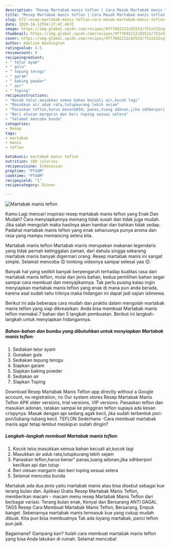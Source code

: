 ```yaml
---
description: "Resep Martabak manis teflon | Cara Masak Martabak manis teflon Yang Bisa Manjain Lidah"
title: "Resep Martabak manis teflon | Cara Masak Martabak manis teflon Yang Bisa Manjain Lidah"
slug: 572-resep-martabak-manis-teflon-cara-masak-martabak-manis-teflon-yang-bisa-manjain-lidah
date: 2020-10-12T04:17:47.467Z
image: https://img-global.cpcdn.com/recipes/9ff7692212c82533/751x532cq70/martabak-manis-teflon-foto-resep-utama.jpg
thumbnail: https://img-global.cpcdn.com/recipes/9ff7692212c82533/751x532cq70/martabak-manis-teflon-foto-resep-utama.jpg
cover: https://img-global.cpcdn.com/recipes/9ff7692212c82533/751x532cq70/martabak-manis-teflon-foto-resep-utama.jpg
author: Adeline Washington
ratingvalue: 4.5
reviewcount: 8
recipeingredient:
- " telur ayam"
- " gula"
- " tepung terogu"
- " garam"
- " baking powder"
- " air"
- " Toping"
recipeinstructions:
- "Kocok telur,masukkan semua bahan kecuali air,kocok lagi"
- "Masukkan air aduk rata,tutupkurang lebih sejam"
- "Panaskan teflon,harus benar&#34; panas,tuang adonan,jika sdhberpori kecilkan api dan tutup"
- "Beri olesan margarin dan beri toping sesuai selera"
- "Selamat mencoba bunda"
categories:
- Resep
tags:
- martabak
- manis
- teflon

katakunci: martabak manis teflon 
nutrition: 188 calories
recipecuisine: Indonesian
preptime: "PT26M"
cooktime: "PT40M"
recipeyield: "1"
recipecategory: Dinner

---
```



![Martabak manis teflon](https://img-global.cpcdn.com/recipes/9ff7692212c82533/751x532cq70/martabak-manis-teflon-foto-resep-utama.jpg)

Kamu Lagi mencari inspirasi resep martabak manis teflon yang Enak Dan Mudah? Cara menyiapkannya memang tidak susah dan tidak juga mudah. Jika salah mengolah maka hasilnya akan hambar dan bahkan tidak sedap. Padahal martabak manis teflon yang enak seharusnya punya aroma dan rasa yang mampu memancing selera kita.

Martabak manis teflon Martabak manis merupakan makanan legendaris yang tidak pernah ketinggalan zaman, dari dahulu singga sekarang martabak manis banyak digermari orang. Reaep martabak manis ini sangat simple. Selamat mencoba 😊 tontong videonya sampai selesai yaa 😊.

Banyak hal yang sedikit banyak berpengaruh terhadap kualitas rasa dari martabak manis teflon, mulai dari jenis bahan, kedua pemilihan bahan segar sampai cara membuat dan menyajikannya. Tak perlu pusing kalau ingin menyiapkan martabak manis teflon yang enak di mana pun anda berada, karena asal sudah tahu triknya maka hidangan ini dapat jadi sajian istimewa.


Berikut ini ada beberapa cara mudah dan praktis dalam mengolah martabak manis teflon yang siap dikreasikan. Anda bisa membuat Martabak manis teflon memakai 7 bahan dan 5 langkah pembuatan. Berikut ini langkah-langkah untuk menyiapkan hidangannya.

<!--inarticleads1-->

##### Bahan-bahan dan bumbu yang dibutuhkan untuk menyiapkan Martabak manis teflon:

1. Sediakan  telur ayam
1. Gunakan  gula
1. Sediakan  tepung terogu
1. Siapkan  garam
1. Siapkan  baking powder
1. Sediakan  air
1. Siapkan  Toping


Download Resep Martabak Manis Teflon app directly without a Google account, no registration, no Our system stores Resep Martabak Manis Teflon APK older versions, trial versions, VIP versions. Panaskan teflon dan masukan adonan, ratakan sampai ke pinggiran teflon supaya ada kesan crispynya. Masak dengan api sedang agak kecil, jika sudah terbentuk pori-pori/lubang-lubang kecil. TEFLON Sederhana -Cara membuat martabak manis agar tetap lembut meskipun sudah dingin? 

<!--inarticleads2-->

##### Langkah-langkah membuat Martabak manis teflon:

1. Kocok telur,masukkan semua bahan kecuali air,kocok lagi
1. Masukkan air aduk rata,tutupkurang lebih sejam
1. Panaskan teflon,harus benar&#34; panas,tuang adonan,jika sdhberpori kecilkan api dan tutup
1. Beri olesan margarin dan beri toping sesuai selera
1. Selamat mencoba bunda


Martabak ada dua jenis yaitu martabak manis atau bisa disebut sebagai kue terang bulan dan. Aplikasi Gratis Resep Martabak Manis Teflon, memberikan macam - macam menu resep Martabak Manis Teflon dari berbagai variasi. Terang bulan enak, Kenyal dan Bersarang ANTI GAGAL TAGS Resep Cara Membuat Martabak Manis Teflon, Bersarang, Empuk banget. Sebenarnya martabak manis termasuk kue yang cukup mudah dibuat. Kita pun bisa membuatnya Tak ada loyang martabak, panci teflon pun jadi. 

Bagaimana? Gampang kan? Itulah cara membuat martabak manis teflon yang bisa Anda lakukan di rumah. Selamat mencoba!
